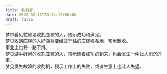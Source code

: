 ```yaml
---
title: 收割者
date: 2020-02-15T20:54:12+08:00
draft: false
---
```


梦中看见忙碌地收割庄稼的人，预示成功和满足。<br>
梦见收割庄稼的人好像将要经过干枯的庄稼残茬地，预示歉收。<br>
事业上也将一路下滑。<br>
梦见游手好闲的收割庄稼的人，预示随着成功的到来，也会发生一件让人消沉的事。<br>
梦见发生故障的收割机，预示工作上的失败，或者生意上也让人失望。<br>
